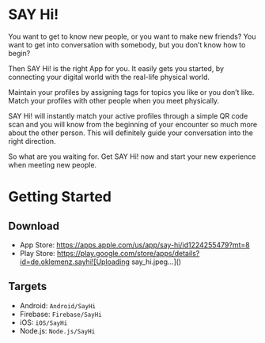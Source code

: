 # SAY Hi!

You want to get to know new people, or you want to make new friends? You want to get into conversation with somebody, but you don’t know how to begin?

Then SAY Hi! is the right App for you. It easily gets you started, by connecting your digital world with the real-life physical world.

Maintain your profiles by assigning tags for topics you like or you don’t like. Match your profiles with other people when you meet physically.

SAY Hi! will instantly match your active profiles through a simple QR code scan and you will know from the beginning of your encounter so much more about the other person. This will definitely guide your conversation into the right direction.

So what are you waiting for. Get SAY Hi! now and start your new experience when meeting new people.

# Getting Started

## Download

- App Store: https://apps.apple.com/us/app/say-hi/id1224255479?mt=8
- Play Store: https://play.google.com/store/apps/details?id=de.oklemenz.sayhi![Uploading say_hi.jpeg…]()

## Targets

- Android: `Android/SayHi`
- Firebase: `Firebase/SayHi`
- iOS: `iOS/SayHi`
- Node.js: `Node.js/SayHi`
